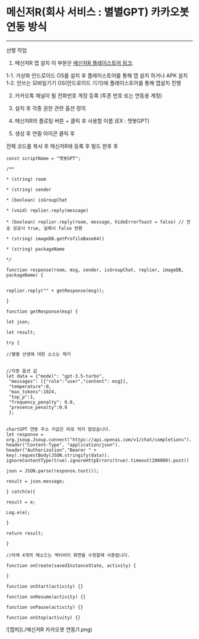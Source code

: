 # 메신저R(회사 서비스 : 별별GPT) 카카오봇 연동 방식  
-------

선행 작업 

1. 메신저R 앱 설치 이 부분은 [메신저R 플레이스토어 링크](https://play.google.com/store/apps/details?id=com.xfl.msgbot&hl=ko&gl=US).

1-1. 가상화 안드로이드 OS를 설치 후 플레이스토어를 통해 앱 설치 하거나 APK 설치 
1-2. 안쓰는 모바일기기 OS(안드로이드 기기)에 플레이스토어를 통해 앱설치 진행

2. 카카오톡 채널이 될 전화번호 계정 등록 (투폰 번호 또는 연동용 계정)

3. 설치 후 각종 권한 관련 옵션 정의

4. 메신저R의 플로팅 버튼 + 클릭 후 사용할 이름 (EX : 챗봇GPT)

5. 생성 후 연필 아이콘 클릭 후 


전체 코드를 복사 후 메신저R에 등록 후 빌드 한후 후

```
const scriptName = "챗봇GPT";

/**

* (string) room

* (string) sender

* (boolean) isGroupChat

* (void) replier.reply(message)

* (boolean) replier.reply(room, message, hideErrorToast = false) // 전송 성공시 true, 실패시 false 반환

* (string) imageDB.getProfileBase64()

* (string) packageName

*/

function response(room, msg, sender, isGroupChat, replier, imageDB, packageName) {


replier.reply("" + getResponse(msg));

}

function getResponse(msg) {

let json;

let result;

try {

//별별 선생에 대한 소스는 제거


//각종 옵션 값
let data = {"model": "gpt-3.5-turbo",
 "messages": [{"role":"user","content": msg}],
 "temperature":0,
 "max_tokens":1024,
 "top_p":1,
 "frequency_penalty": 0.0,
 "presence_penalty":0.0
 };


chartGPT 연동 주소 키값은 따로 적지 않았습니다.
let response = org.jsoup.Jsoup.connect("https://api.openai.com/v1/chat/completions").
header("Content-Type", "application/json").
header("Authorization","Bearer " + key).requestBody(JSON.stringify(data)).
ignoreContentType(true).ignoreHttpErrors(true).timeout(200000).post()

json = JSON.parse(response.text());

result = json.message;

} catch(e){

result = e;

Log.e(e);

}

return result;

}

//아래 4개의 메소드는 액티비티 화면을 수정할때 사용됩니다.

function onCreate(savedInstanceState, activity) {

}

function onStart(activity) {}

function onResume(activity) {}

function onPause(activity) {}

function onStop(activity) {}

```

![캡처](./메신저R 카카오봇 연동/1.png)

